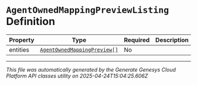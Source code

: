 # `AgentOwnedMappingPreviewListing` Definition

| Property | Type | Required | Description |
|----------|------|----------|-------------|
| entities | [`AgentOwnedMappingPreview[]`](agentownedmappingpreview-definition.md) | No |  |

---

*This file was automatically generated by the Generate Genesys Cloud Platform API classes utility on 2025-04-24T15:04:25.606Z*